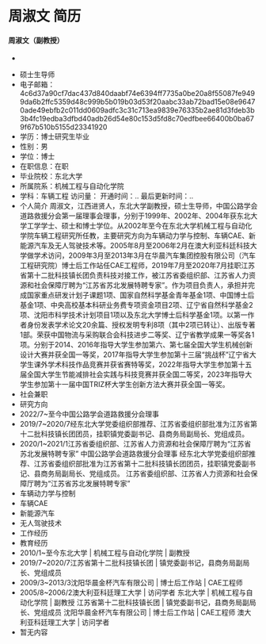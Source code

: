 # 周淑文 简历

#### 周淑文（副教授）
+
- 硕士生导师
- 电子邮箱：4c6d37a90cf7dac437d840daabf74e6394ff7735a0be20a8f55087fe9499da6b2ffc5359d48c999b5b019b03d53f20aabc33ab72bad15e08e96470ade49ebfb2c011dd0609adfc3c31c713ea9839e76335b2ae81d3fdeb3b3b4fc19edba3dfbd40adb26d54e80c153d5fd8c70edfbee66400b0ba679f67b510b5155d23341920
- 学历：博士研究生毕业
- 性别：男
- 学位：博士
- 在职信息：在职
- 毕业院校：东北大学
- 所属院系：机械工程与自动化学院
- 学科：车辆工程
访问量：
开通时间：..
最后更新时间：..
- 个人简介
周淑文，江西进贤人，东北大学副教授，硕士生导师，中国公路学会道路救援分会第一届理事会理事，分别于1999年、2002年、2004年获东北大学工学学士、硕士和博士学位。从2002年至今在东北大学机械工程与自动化学院车辆工程研究所任教，主要研究方向为车辆动力学与控制、车辆CAE、新能源汽车及无人驾驶技术等。2005年8月至2006年2月在澳大利亚科廷科技大学做学术访问，2009年3月至2013年3月在华晨汽车集团控股有限公司（汽车工程研究院）博士后工作站任CAE工程师，2019年7月至2020年7月挂职江苏省第十二批科技镇长团负责科技对接工作，被江苏省委组织部、江苏省人力资源和社会保障厅聘为“江苏省苏北发展特聘专家”。作为项目负责人，承担并完成国家重点研发计划子课题1项、国家自然科学基金青年基金1项、中国博士后基金1项、中央高校基本科研业务费专项资金项目2项、辽宁省自然科学基金2项、沈阳市科学技术计划项目1项以及东北大学博士后科学基金1项。以第一作者身份发表学术论文20余篇、授权发明专利8项（其中2项已转让）、出版专著1部。荣获中国物流与采购联合会科技进步二等奖、辽宁省教学成果一等奖各1项。分别于2014、2016年指导大学生参加第六、第七届全国大学生机械创新设计大赛并获全国一等奖，2017年指导大学生参加第十三届“挑战杯”辽宁省大学生课外学术科技作品竞赛并获省赛特等奖，2022年指导大学生参加第十五届全国大学生节能减排社会实践与科技竞赛并获全国二等奖，2023年指导大学生参加第十一届中国TRIZ杯大学生创新方法大赛并获全国一等奖。
- 社会兼职
- 研究方向
- 2022/7~至今中国公路学会道路救援分会理事
- 2019/7~2020/7经东北大学党委组织部推荐、江苏省委组织部批准为江苏省第十二批科技镇长团团员，挂职镇党委副书记、县商务局副局长、党组成员。
- 2020/1~2021/1江苏省委组织部、江苏省人力资源和社会保障厅聘为“江苏省苏北发展特聘专家”
中国公路学会道路救援分会理事
经东北大学党委组织部推荐、江苏省委组织部批准为江苏省第十二批科技镇长团团员，挂职镇党委副书记、县商务局副局长、党组成员。
江苏省委组织部、江苏省人力资源和社会保障厅聘为“江苏省苏北发展特聘专家”
- 车辆动力学与控制
- 车辆CAE
- 新能源汽车
- 无人驾驶技术
- 工作经历
- 教育经历
- 2010/1~至今东北大学 | 机械工程与自动化学院 | 副教授
- 2019/7~2020/7江苏省第十二批科技镇长团 | 镇党委副书记，县商务局副局长、党组成员
- 2009/3~2013/3沈阳华晨金杯汽车有限公司 | 博士后工作站 | CAE工程师
- 2005/8~2006/2澳大利亚科廷理工大学 | 访问学者
东北大学 | 机械工程与自动化学院 | 副教授
江苏省第十二批科技镇长团 | 镇党委副书记，县商务局副局长、党组成员
沈阳华晨金杯汽车有限公司 | 博士后工作站 | CAE工程师
澳大利亚科廷理工大学 | 访问学者
- 暂无内容
